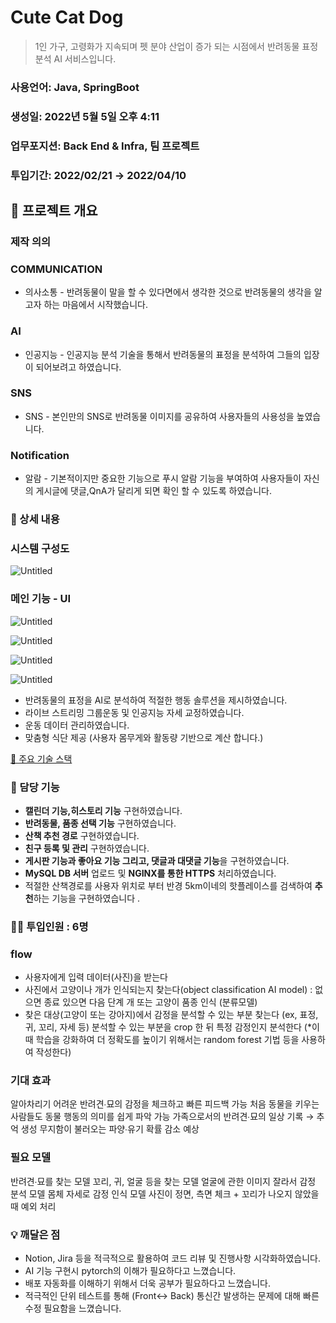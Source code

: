 



# Cute Cat Dog


> 1인 가구, 고령화가 지속되며 펫 분야 산업이 증가 되는 시점에서 반려동물 표정 분석 AI 서비스입니다.

### 사용언어: Java, SpringBoot

### 생성일: 2022년 5월 5일 오후 4:11

### 업무포지션: Back End & Infra, 팀 프로젝트

### 투입기간: 2022/02/21 → 2022/04/10

## 📝 프로젝트 개요

### **제작 의의**

### **COMMUNICATION**

- 의사소통 - 반려동물이 말을 할 수 있다면에서 생각한 것으로 반려동물의 생각을 알고자 하는 마음에서 시작했습니다.

### AI

- 인공지능 - 인공지능 분석 기술을 통해서 반려동물의 표정을 분석하여 그들의 입장이 되어보려고 하였습니다.

### SNS

- SNS - 본인만의 SNS로 반려동물 이미지를 공유하여 사용자들의 사용성을 높였습니다.

### Notification

- 알람 - 기본적이지만 중요한 기능으로 푸시 알람 기능을 부여하여 사용자들이 자신의 게시글에 댓글,QnA가 달리게 되면 확인 할 수 있도록 하였습니다.

### 

### 📖 상세 내용

### 시스템 구성도

![Untitled](Cute%20Cat%20Dog%20f945b412dd88434ab713c795f7619a82/Untitled.png)

### 메인 기능 - UI

![Untitled](Cute%20Cat%20Dog%20f945b412dd88434ab713c795f7619a82/Untitled%201.png)

![Untitled](Cute%20Cat%20Dog%20f945b412dd88434ab713c795f7619a82/Untitled%202.png)

![Untitled](Cute%20Cat%20Dog%20f945b412dd88434ab713c795f7619a82/Untitled%203.png)

![Untitled](Cute%20Cat%20Dog%20f945b412dd88434ab713c795f7619a82/Untitled%204.png)

- 반려동물의 표정을 AI로 분석하여 적절한 행동 솔루션을 제시하였습니다.
- 라이브 스트리밍 그룹운동 및 인공지능 자세 교정하였습니다.
- 운동 데이터 관리하였습니다.
- 맞춤형 식단 제공 (사용자 몸무게와 활동량 기반으로 계산 합니다.)

[💼 주요 기술 스택](https://www.notion.so/818691bf8d454134af4c9bbb71bd5512)

### 📱 담당 기능

- **캘린더 기능,히스토리 기능** 구현하였습니다.
- **반려동물, 품종 선택 기능** 구현하였습니다.
- **산책 추천 경로**  구현하였습니다.
- **친구 등록 및 관리** 구현하였습니다.
- **게시판 기능과 좋아요 기능 그리고, 댓글과 대댓글 기능**을 구현하였습니다.
- **MySQL DB 서버** 업로드 및 **NGINX를 통한 HTTPS** 처리하였습니다.
- 적절한 산책경로를 사용자 위치로 부터 반경 5km이네의 핫플레이스를 검색하여 **추천**하는 기능을 구현하였습니다 .

### 👨‍💻 **투입인원** : 6명

### flow
- 사용자에게 입력 데이터(사진)을 받는다
- 사진에서 고양이나 개가 인식되는지 찾는다(object classification AI model) : 없으면 종료 있으면 다음 단계
개 또는 고양이 품종 인식 (분류모델)
-  찾은 대상(고양이 또는 강아지)에서 감정을 분석할 수 있는 부분 찾는다 (ex, 표정, 귀, 꼬리, 자세 등)
분석할 수 있는 부분을 crop 한 뒤 특정 감정인지 분석한다 (*이때 학습을 강화하여 더 정확도를 높이기 위해서는 random forest 기법 등을 사용하여 작성한다)


### 기대 효과
알아차리기 어려운 반려견∙묘의 감정을 체크하고 빠른 피드백 가능
처음 동물을 키우는 사람들도 동물 행동의 의미를 쉽게 파악 가능
가족으로서의 반려견∙묘의 일상 기록 → 추억 생성
무지함이 불러오는 파양∙유기 확률 감소 예상


### 필요 모델
반려견∙묘를 찾는 모델
꼬리, 귀, 얼굴 등을 찾는 모델
얼굴에 관한 이미지 잘라서 감정 분석 모델
몸체 자세로 감정 인식 모델
사진이 정면, 측면 체크 + 꼬리가 나오지 않았을 때 예외 처리

### 💡 깨달은 점

- Notion, Jira 등을 적극적으로 활용하여 코드 리뷰 및 진행사항 시각화하였습니다.
- AI 기능 구현시 pytorch의 이해가 필요하다고 느꼈습니다.
- 배포 자동화를 이해하기 위해서 더욱 공부가 필요하다고 느꼈습니다.
- 적극적인 단위 테스트를 통해 (Front↔ Back) 통신간 발생하는 문제에 대해 빠른 수정 필요함을 느꼈습니다.

